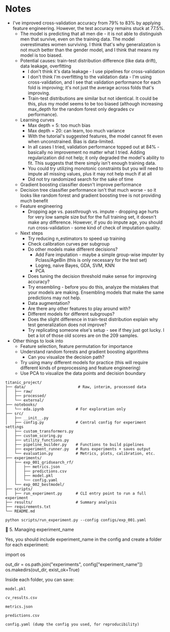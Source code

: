 # Notes

* I've improved cross-validation accuracy from 79% to 83% by applying feature engineering. However, the test accuracy remains stuck at 77.5%.
    * The model is predicting that all men die - it is not able to distinguish men that survive, even on the training data. The model overestimates women surviving. I think that's why generalization is not much better than the gender model, and I think that means my model is too biased.
    * Potential causes: train-test distribution difference (like data drift), data leakage, overfitting
        * I don't think it's data leakage - I use pipelines for cross-validation
        * I don't think I'm overfitting to the validation data - I'm using cross-validation, and I see that validation performance for each fold is improving; it's not just the average across folds that's improving.
        * Train-test distributions are similar but not identical. It could be this, plus my model seems to be too biased (although increasing max_depth for the random forest only degrades cv performance).
    * Learning curves
        * Max depth = 5: too much bias
        * Max depth = 20: can learn, too much variance
        * With the tutorial's suggested features, the model cannot fit even when unconstrained. Bias is data-limited.
        * In all cases I tried, validation performance topped out at 84% - basically no improvement no matter what I tried. Adding regularization did not help; it only degraded the model's ability to fit. This suggests that there simply isn't enough training data.
        * You could try utilizing monotonic constraints but you will need to impute all missing values, plus it may not help much if at all
        * Did not try randomized search for the sake of time
    * Gradient boosting classifier doesn't improve performance
    * Decision tree classifier performance isn't that much worse - so it looks like random forest and gradient boosting tree is not providing much benefit
    * Feature engineering
        * Dropping age vs. passthrough vs. impute - dropping age hurts for very low sample size but for the full training set, it doesn't make any difference. However, if you do impute age, you should run cross-validation - some kind of check of imputation quality.
    * Next steps
        * Try reducing n_estimators to speed up training
        * Check calibration curves per subgroup
        * Do other models make different decisions?
            * Add Fare imputation - maybe a simple group-wise imputer by Pclass/AgeBin (this is only necessary for the test set)
            * Logreg, naive Bayes, GDA, SVM, KNN
            * PCA
        * Does tuning the decision threshold make sense for improving accuracy?
        * Try ensembling - before you do this, analyze the mistakes that your models are making. Ensembling models that make the same predictions may not help.
        * Data augmentation?
        * Are there any other features to play around with?
        * Different models for different subgroups?
        * Does the slight difference in train-test distribution explain why test generalization does not improve?
        * Try replicating someone else's setup - see if they just got lucky. I bet a lot of those old scores are on the 209 samples.
* Other things to look into
    * Feature selection, feature permutation for importance
    * Understand random forests and gradient boosting algorithms
        * Can you visualize the decision path?
    * Try using many different models for practice (this will require different kinds of preprocessing and feature engineering)
    * Use PCA to visualize the data points and decision boundary

```
titanic_project/
├── data/                       # Raw, interim, processed data
│   ├── raw/
│   ├── processed/
│   └── external/
├── notebooks/
│   └── eda.ipynb              # For exploration only
├── src/
│   ├── __init__.py
│   ├── config.py              # Central config for experiment settings
│   ├── custom_transformers.py
│   ├── custom_scoring.py
│   ├── utility_functions.py
│   ├── pipeline_builder.py    # Functions to build pipelines
│   ├── experiment_runner.py   # Runs experiments + saves output
│   └── evaluation.py          # Metrics, plots, calibration, etc.
├── experiments/
│   ├── exp_001_gridsearch_rf/
│   │   ├── metrics.json
│   │   ├── predictions.csv
│   │   ├── model.pkl
│   │   └── config.yaml
│   └── exp_002_bestmodel/
├── scripts/
│   ├── run_experiment.py      # CLI entry point to run a full experiment
├── results/                   # Summary analysis
├── requirements.txt
└── README.md
```

`python scripts/run_experiment.py --config configs/exp_001.yaml`

💾 5. Managing experiment_name

Yes, you should include experiment_name in the config and create a folder for each experiment:

import os

out_dir = os.path.join("experiments", config["experiment_name"])
os.makedirs(out_dir, exist_ok=True)

Inside each folder, you can save:

    model.pkl

    cv_results.csv

    metrics.json

    predictions.csv

    config.yaml (dump the config you used, for reproducibility)